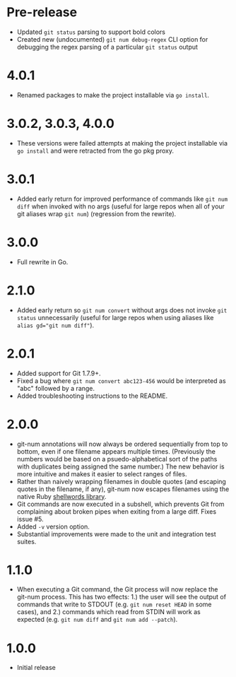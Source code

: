 # Pre-release

- Updated `git status` parsing to support bold colors
- Created new (undocumented) `git num debug-regex` CLI option for debugging the regex parsing of a particular `git status` output

# 4.0.1

- Renamed packages to make the project installable via `go install`.

# 3.0.2, 3.0.3, 4.0.0

- These versions were failed attempts at making the project installable via `go install` and were retracted from the go pkg proxy.

# 3.0.1

- Added early return for improved performance of commands like `git num diff` when invoked with no args (useful for large repos when all of your git aliases wrap `git num`) (regression from the rewrite).

# 3.0.0

- Full rewrite in Go.

# 2.1.0

- Added early return so `git num convert` without args does not invoke `git status` unnecessarily (useful for large repos when using aliases like `alias gd="git num diff"`).

# 2.0.1

- Added support for Git 1.7.9+.
- Fixed a bug where `git num convert abc123-456` would be interpreted as "abc"
  followed by a range.
- Added troubleshooting instructions to the README.

# 2.0.0

- git-num annotations will now always be ordered sequentially from top to
  bottom, even if one filename appears multiple times. (Previously the numbers
  would be based on a psuedo-alphabetical sort of the paths with duplicates
  being assigned the same number.) The new behavior is more intuitive and makes
  it easier to select ranges of files.
- Rather than naively wrapping filenames in double quotes (and escaping quotes
  in the filename, if any), git-num now escapes filenames using the native Ruby
  [shellwords library](http://ruby-doc.org/stdlib-2.2.2/libdoc/shellwords/rdoc/Shellwords.html).
- Git commands are now executed in a subshell, which prevents Git from
  complaining about broken pipes when exiting from a large diff. Fixes issue #5.
- Added `-v` version option.
- Substantial improvements were made to the unit and integration test suites.

# 1.1.0

- When executing a Git command, the Git process will now replace the git-num
  process. This has two effects: 1.) the user will see the output of commands
  that write to STDOUT (e.g. `git num reset HEAD` in some cases), and 2.)
  commands which read from STDIN will work as expected (e.g. `git num diff` and
  `git num add --patch`).

# 1.0.0

- Initial release
